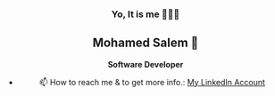 <div align="center">
  
  ### Yo, It is me 👨🏽‍💻
 ## Mohamed Salem 🤝
 
 </div>

<div align="center"> 
  
  **Software Developer**
  
</div>

<div align="center"> 

- 📫 How to reach me & to get more info.:
[My LinkedIn Account](https://www.linkedin.com/in/moha-salem/)

</div> 


